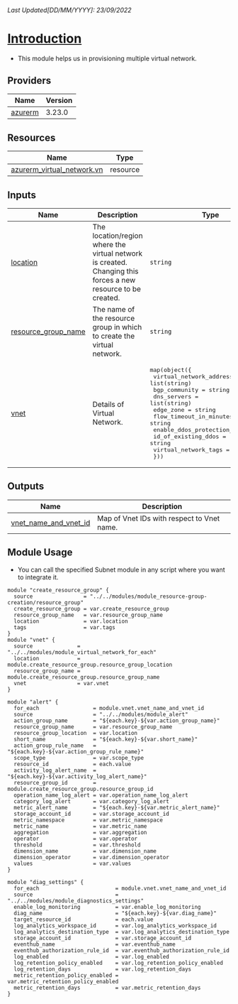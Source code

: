 <!-- BEGIN_TF_DOCS -->
###### Last Updated[DD/MM/YYYY]: 23/09/2022
# <u> Introduction </u>
*  This module helps us in provisioning multiple virtual network.

## Providers

| Name | Version |
|------|---------|
| <a name="provider_azurerm"></a> [azurerm](#provider\_azurerm) | 3.23.0 |

## Resources

| Name | Type |
|------|------|
| [azurerm_virtual_network.vn](https://registry.terraform.io/providers/hashicorp/azurerm/latest/docs/resources/virtual_network) | resource |

## Inputs

| Name | Description | Type | Default | Required |
|------|-------------|------|---------|:--------:|
| <a name="input_location"></a> [location](#input\_location) | The location/region where the virtual network is created. Changing this forces a new resource to be created. | `string` | n/a | yes |
| <a name="input_resource_group_name"></a> [resource\_group\_name](#input\_resource\_group\_name) | The name of the resource group in which to create the virtual network. | `string` | n/a | yes |
| <a name="input_vnet"></a> [vnet](#input\_vnet) | Details of Virtual Network. | <pre>map(object({<br>    virtual_network_address_space = list(string)<br>    bgp_community                 = string<br>    dns_servers                   = list(string)<br>    edge_zone                     = string<br>    flow_timeout_in_minutes       = string<br>    enable_ddos_protection_plan   = bool<br>    id_of_existing_ddos           = string<br>    virtual_network_tags          = map(string)<br>  }))</pre> | n/a | yes |

## Outputs

| Name | Description |
|------|-------------|
| <a name="output_vnet_name_and_vnet_id"></a> [vnet\_name\_and\_vnet\_id](#output\_vnet\_name\_and\_vnet\_id) | Map of Vnet IDs with respect to Vnet name. |

## Module Usage 
* You can call the specified Subnet module in any script where you want to integrate it.
```
module "create_resource_group" {
  source                = "../../modules/module_resource-group-creation/resource_group"
  create_resource_group = var.create_resource_group
  resource_group_name   = var.resource_group_name
  location              = var.location
  tags                  = var.tags
}
module "vnet" {
  source              = "../../modules/module_virtual_network_for_each"
  location            = module.create_resource_group.resource_group_location
  resource_group_name = module.create_resource_group.resource_group_name
  vnet                = var.vnet
}

module "alert" {
  for_each                 = module.vnet.vnet_name_and_vnet_id
  source                   = "../../modules/module_alert"
  action_group_name        = "${each.key}-${var.action_group_name}"
  resource_group_name      = var.resource_group_name
  resource_group_location  = var.location
  short_name               = "${each.key}-${var.short_name}"
  action_group_rule_name   = "${each.key}-${var.action_group_rule_name}"
  scope_type               = var.scope_type
  resource_id              = each.value
  activity_log_alert_name  = "${each.key}-${var.activity_log_alert_name}"
  resource_group_id        = module.create_resource_group.resource_group_id
  operation_name_log_alert = var.operation_name_log_alert
  category_log_alert       = var.category_log_alert
  metric_alert_name        = "${each.key}-${var.metric_alert_name}"
  storage_account_id       = var.storage_account_id
  metric_namespace         = var.metric_namespace
  metric_name              = var.metric_name
  aggregation              = var.aggregation
  operator                 = var.operator
  threshold                = var.threshold
  dimension_name           = var.dimension_name
  dimension_operator       = var.dimension_operator
  values                   = var.values
}

module "diag_settings" {
  for_each                        = module.vnet.vnet_name_and_vnet_id
  source                          = "../../modules/module_diagnostics_settings"
  enable_log_monitoring           = var.enable_log_monitoring
  diag_name                       = "${each.key}-${var.diag_name}"
  target_resource_id              = each.value
  log_analytics_workspace_id      = var.log_analytics_workspace_id
  log_analytics_destination_type  = var.log_analytics_destination_type
  storage_account_id              = var.storage_account_id
  eventhub_name                   = var.eventhub_name
  eventhub_authorization_rule_id  = var.eventhub_authorization_rule_id
  log_enabled                     = var.log_enabled
  log_retention_policy_enabled    = var.log_retention_policy_enabled
  log_retention_days              = var.log_retention_days
  metric_retention_policy_enabled = var.metric_retention_policy_enabled
  metric_retention_days           = var.metric_retention_days
}

```

<!-- END_TF_DOCS -->